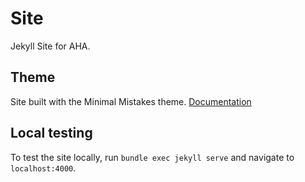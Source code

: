 # Site
Jekyll Site for AHA.

## Theme
Site built with the Minimal Mistakes theme. [Documentation](https://mmistakes.github.io/minimal-mistakes/docs/quick-start-guide/)

## Local testing
To test the site locally, run `bundle exec jekyll serve` and navigate to `localhost:4000`.
